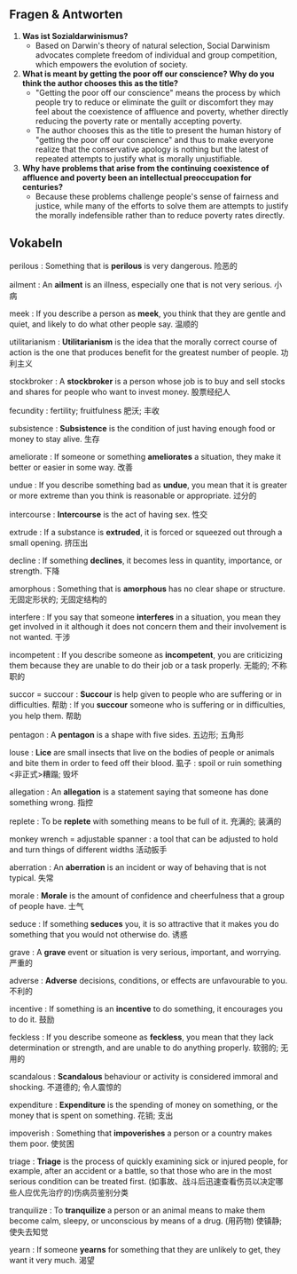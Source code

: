 ## Fragen & Antworten

1. __Was ist Sozialdarwinismus?__
   - Based on Darwin's theory of natural selection, Social Darwinism advocates complete freedom of individual and group competition, which empowers the evolution of society.
1. __What is meant by getting the poor off our conscience? Why do you think the author chooses this as the title?__
   - "Getting the poor off our conscience" means the process by which people try to reduce or eliminate the guilt or discomfort they may feel about the coexistence of affluence and poverty, whether directly reducing the poverty rate or mentally accepting poverty.
   - The author chooses this as the title to present the human history of "getting the poor off our conscience" and thus to make everyone realize that the conservative apology is nothing but the latest of repeated attempts to justify what is morally unjustifiable.
2. __Why have problems that arise from the continuing coexistence of affluence and poverty been an intellectual preoccupation for centuries?__
   - Because these problems challenge people's sense of fairness and justice, while many of the efforts to solve them are attempts to justify the morally indefensible rather than to reduce poverty rates directly.

## Vokabeln
perilous
: Something that is __perilous__ is very dangerous. 险恶的

ailment 
: An __ailment__ is an illness, especially one that is not very serious. 小病

meek
: If you describe a person as __meek__, you think that they are gentle and quiet, and likely to do what other people say. 温顺的

utilitarianism
: __Utilitarianism__ is the idea that the morally correct course of action is the one that produces benefit for the greatest number of people. 功利主义

stockbroker
: A __stockbroker__ is a person whose job is to buy and sell stocks and shares for people who want to invest money. 股票经纪人

fecundity
: fertility; fruitfulness 肥沃; 丰收

subsistence
: __Subsistence__ is the condition of just having enough food or money to stay alive. 生存

ameliorate
: If someone or something __ameliorates__ a situation, they make it better or easier in some way. 改善

undue
: If you describe something bad as __undue__, you mean that it is greater or more extreme than you think is reasonable or appropriate. 过分的

intercourse 
: __Intercourse__ is the act of having sex. 性交

extrude
: If a substance is __extruded__, it is forced or squeezed out through a small opening. 挤压出

decline
: If something __declines__, it becomes less in quantity, importance, or strength. 下降

amorphous
: Something that is __amorphous__ has no clear shape or structure. 无固定形状的; 无固定结构的

interfere
: If you say that someone __interferes__ in a situation, you mean they get involved in it although it does not concern them and their involvement is not wanted. 干涉

incompetent
: If you describe someone as __incompetent__, you are criticizing them because they are unable to do their job or a task properly. 无能的; 不称职的

succor = succour
: __Succour__ is help given to people who are suffering or in difficulties. 帮助
: If you __succour__ someone who is suffering or in difficulties, you help them. 帮助

pentagon
: A __pentagon__ is a shape with five sides. 五边形; 五角形

louse 
: __Lice__ are small insects that live on the bodies of people or animals and bite them in order to feed off their blood. 虱子
: spoil or ruin something <非正式>糟蹋; 毁坏

allegation 
: An __allegation__ is a statement saying that someone has done something wrong. 指控

replete 
: To be __replete__ with something means to be full of it. 充满的; 装满的

monkey wrench = adjustable spanner
: a tool that can be adjusted to hold and turn things of different widths 活动扳手

aberration
: An __aberration__ is an incident or way of behaving that is not typical. 失常

morale
: __Morale__ is the amount of confidence and cheerfulness that a group of people have. 士气

seduce
:  If something __seduces__ you, it is so attractive that it makes you do something that you would not otherwise do. 诱惑

grave
: A __grave__ event or situation is very serious, important, and worrying. 严重的

adverse 
: __Adverse__ decisions, conditions, or effects are unfavourable to you. 不利的

incentive
: If something is an __incentive__ to do something, it encourages you to do it. 鼓励

feckless
: If you describe someone as __feckless__, you mean that they lack determination or strength, and are unable to do anything properly. 软弱的; 无用的

scandalous 
: __Scandalous__ behaviour or activity is considered immoral and shocking. 不道德的; 令人震惊的

expenditure 
: __Expenditure__ is the spending of money on something, or the money that is spent on something. 花销; 支出

impoverish
: Something that __impoverishes__ a person or a country makes them poor. 使贫困

triage
: __Triage__ is the process of quickly examining sick or injured people, for example, after an accident or a battle, so that those who are in the most serious condition can be treated first. (如事故、战斗后迅速查看伤员以决定哪些人应优先治疗的)伤病员鉴别分类

tranquilize
: To __tranquilize__ a person or an animal means to make them become calm, sleepy, or unconscious by means of a drug. (用药物) 使镇静; 使失去知觉

yearn
: If someone __yearns__ for something that they are unlikely to get, they want it very much. 渴望
